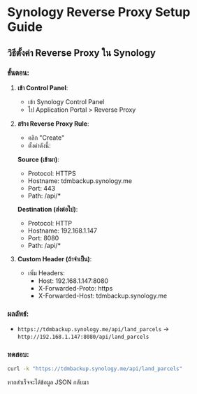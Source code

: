 # Synology Reverse Proxy Setup Guide

## วิธีตั้งค่า Reverse Proxy ใน Synology

### ขั้นตอน:

1. **เข้า Control Panel**:
   - เข้า Synology Control Panel
   - ไป Application Portal > Reverse Proxy

2. **สร้าง Reverse Proxy Rule**:
   - คลิก "Create"
   - ตั้งค่าดังนี้:

   **Source (เข้ามา)**:
   - Protocol: HTTPS
   - Hostname: tdmbackup.synology.me  
   - Port: 443
   - Path: /api/*

   **Destination (ส่งต่อไป)**:
   - Protocol: HTTP
   - Hostname: 192.168.1.147
   - Port: 8080
   - Path: /api/*

3. **Custom Header (ถ้าจำเป็น)**:
   - เพิ่ม Headers:
     - Host: 192.168.1.147:8080
     - X-Forwarded-Proto: https
     - X-Forwarded-Host: tdmbackup.synology.me

### ผลลัพธ์:
- `https://tdmbackup.synology.me/api/land_parcels` → `http://192.168.1.147:8080/api/land_parcels`

### ทดสอบ:
```bash
curl -k "https://tdmbackup.synology.me/api/land_parcels"
```

หากสำเร็จจะได้ข้อมูล JSON กลับมา
